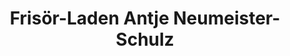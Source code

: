 ---
title: "Frisör-Laden Antje Neumeister-Schulz"
url: /langenwetzendorf/frisoer-laden-antje-neumeister-schulz/
shop: Friseur
---